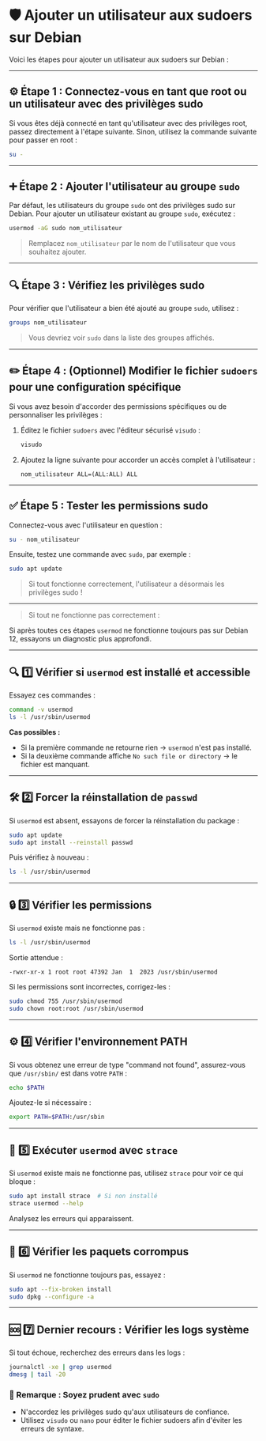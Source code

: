 # 🛡️ Ajouter un utilisateur aux sudoers sur Debian

Voici les étapes pour ajouter un utilisateur aux sudoers sur Debian :

---

## ⚙️ Étape 1 : Connectez-vous en tant que root ou un utilisateur avec des privilèges sudo
Si vous êtes déjà connecté en tant qu'utilisateur avec des privilèges root, passez directement à l'étape suivante. Sinon, utilisez la commande suivante pour passer en root :

```bash
su -
```

---

## ➕ Étape 2 : Ajouter l'utilisateur au groupe `sudo`
Par défaut, les utilisateurs du groupe `sudo` ont des privilèges sudo sur Debian. Pour ajouter un utilisateur existant au groupe `sudo`, exécutez :

```bash
usermod -aG sudo nom_utilisateur
```

> Remplacez `nom_utilisateur` par le nom de l'utilisateur que vous souhaitez ajouter.

---

## 🔍 Étape 3 : Vérifiez les privilèges sudo
Pour vérifier que l'utilisateur a bien été ajouté au groupe `sudo`, utilisez :

```bash
groups nom_utilisateur
```

> Vous devriez voir `sudo` dans la liste des groupes affichés.

---

## ✏️ Étape 4 : (Optionnel) Modifier le fichier `sudoers` pour une configuration spécifique
Si vous avez besoin d'accorder des permissions spécifiques ou de personnaliser les privilèges :

1. Éditez le fichier `sudoers` avec l'éditeur sécurisé `visudo` :
   ```bash
   visudo
   ```

2. Ajoutez la ligne suivante pour accorder un accès complet à l'utilisateur :
   ```
   nom_utilisateur ALL=(ALL:ALL) ALL
   ```

---

## ✅ Étape 5 : Tester les permissions sudo
Connectez-vous avec l'utilisateur en question :

```bash
su - nom_utilisateur
```

Ensuite, testez une commande avec `sudo`, par exemple :

```bash
sudo apt update
```

> Si tout fonctionne correctement, l'utilisateur a désormais les privilèges sudo !

---

> Si tout ne fonctionne pas correctement :

Si après toutes ces étapes `usermod` ne fonctionne toujours pas sur Debian 12, essayons un diagnostic plus approfondi.

---

## 🔍 1️⃣ **Vérifier si `usermod` est installé et accessible**
Essayez ces commandes :

```bash
command -v usermod
ls -l /usr/sbin/usermod
```
**Cas possibles :**  
- Si la première commande ne retourne rien → `usermod` n'est pas installé.
- Si la deuxième commande affiche `No such file or directory` → le fichier est manquant.

---

## 🛠️ 2️⃣ **Forcer la réinstallation de `passwd`**
Si `usermod` est absent, essayons de forcer la réinstallation du package :

```bash
sudo apt update
sudo apt install --reinstall passwd
```
Puis vérifiez à nouveau :
```bash
ls -l /usr/sbin/usermod
```

---

## 🔒 3️⃣ **Vérifier les permissions**
Si `usermod` existe mais ne fonctionne pas :

```bash
ls -l /usr/sbin/usermod
```
Sortie attendue :
```
-rwxr-xr-x 1 root root 47392 Jan  1  2023 /usr/sbin/usermod
```
Si les permissions sont incorrectes, corrigez-les :
```bash
sudo chmod 755 /usr/sbin/usermod
sudo chown root:root /usr/sbin/usermod
```

---

## ⚙️ 4️⃣ **Vérifier l'environnement PATH**
Si vous obtenez une erreur de type "command not found", assurez-vous que `/usr/sbin/` est dans votre `PATH` :
```bash
echo $PATH
```
Ajoutez-le si nécessaire :
```bash
export PATH=$PATH:/usr/sbin
```

---

## 📝 5️⃣ **Exécuter `usermod` avec `strace`**
Si `usermod` existe mais ne fonctionne pas, utilisez `strace` pour voir ce qui bloque :
```bash
sudo apt install strace  # Si non installé
strace usermod --help
```
Analysez les erreurs qui apparaissent.

---

## 🔄 6️⃣ **Vérifier les paquets corrompus**
Si `usermod` ne fonctionne toujours pas, essayez :
```bash
sudo apt --fix-broken install
sudo dpkg --configure -a
```

---

## 🆘 7️⃣ **Dernier recours : Vérifier les logs système**
Si tout échoue, recherchez des erreurs dans les logs :
```bash
journalctl -xe | grep usermod
dmesg | tail -20
```

### 🎯 Remarque : Soyez prudent avec `sudo`
- N'accordez les privilèges sudo qu'aux utilisateurs de confiance.
- Utilisez `visudo` ou `nano` pour éditer le fichier sudoers afin d'éviter les erreurs de syntaxe.
